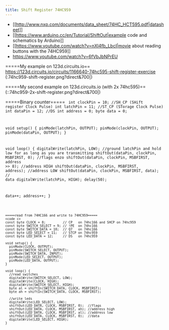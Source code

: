 ```yaml
---
title: Shift Register 74HC959
---
```

* [[http://www.nxp.com/documents/data_sheet/74HC_HCT595.pdf|datasheet]]
* [[https://www.arduino.cc/en/Tutorial/ShiftOut|example code and schematics by Arduino]]
* [[https://www.youtube.com/watch?v=nXl4fb_LbcI|movie about reading buttons with the 74HC959]]
* https://www.youtube.com/watch?v=6fVbJbNPrEU

=====My example on 123d.circuits.io==
https://123d.circuits.io/circuits/1166640-74hc595-shift-register-exercise
(:74hc959-shift-register.png?direct&700|)

=====My second example on 123d.circuits.io (with 2x 74hc595)==
(::74hc959-2x-shift-register.png?direct&700|)

=====Binary counter=====
<code c>
int clockPin = 10; //SH_CP (SHift register Clock Pulse)
int latchPin = 11; //ST_CP (STorage Clock Pulse)
int dataPin = 12; //DS
int address = 0;
byte data = 0;

void setup() {
  pinMode(latchPin, OUTPUT);
  pinMode(clockPin, OUTPUT);
  pinMode(dataPin, OUTPUT);
}

void loop() {
  digitalWrite(latchPin, LOW);   //ground latchPin and hold low for as long as you are transmitting
  shiftOut(dataPin, clockPin, MSBFIRST, 0); //flags enzo
  shiftOut(dataPin, clockPin, MSBFIRST, address >> 8); //address HIGH
  shiftOut(dataPin, clockPin, MSBFIRST, address); //address LOW
  shiftOut(dataPin, clockPin, MSBFIRST, data); // data
  digitalWrite(latchPin, HIGH);
  delay(50);
  
  data++;
  address++;
}
```

=====read from 74HC166 and write to 74HC959=====
<code c>
const byte CLOCK = 8;         // CP   on 74hc166 and SHCP on 74hc959
const byte SWITCH_SELECT = 9; // !PE  on 74hc166
const byte SWITCH_DATA = 10;  // Q7   on 74hc166
const byte LED_SELECT = 11;   // STCP on 74hc959
const byte LED_DATA = 12;     // DS   on 74hc959

void setup() {
  pinMode(CLOCK, OUTPUT);
  pinMode(SWITCH_SELECT, OUTPUT);
  pinMode(SWITCH_DATA, INPUT);
  pinMode(LED_SELECT, OUTPUT);
  pinMode(LED_DATA, OUTPUT);  
}

void loop() {
  //read switches
  digitalWrite(SWITCH_SELECT, LOW);
  digitalWrite(CLOCK, HIGH);
  digitalWrite(SWITCH_SELECT, HIGH);
  byte al = shiftIn(SWITCH_DATA, CLOCK, MSBFIRST);
  byte ah = shiftIn(SWITCH_DATA, CLOCK, MSBFIRST);
    
  //write leds
  digitalWrite(LED_SELECT, LOW);
  shiftOut(LED_DATA, CLOCK, MSBFIRST, 0);  //flags
  shiftOut(LED_DATA, CLOCK, MSBFIRST, ah); //address high
  shiftOut(LED_DATA, CLOCK, MSBFIRST, al); //address low
  shiftOut(LED_DATA, CLOCK, MSBFIRST, 0);  //data
  digitalWrite(LED_SELECT, HIGH);
}
```
